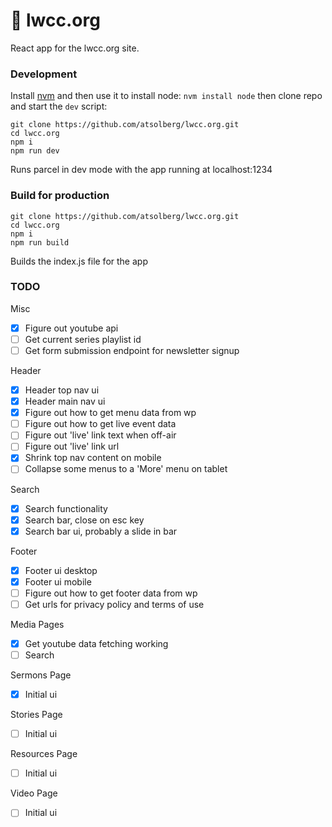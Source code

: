 # 📖 lwcc.org
React app for the lwcc.org site.

### Development
Install [nvm](https://github.com/nvm-sh/nvm#installation-and-update)
and then use it to install node: `nvm install node`
then clone repo and start the `dev` script:
```shell
git clone https://github.com/atsolberg/lwcc.org.git
cd lwcc.org
npm i
npm run dev
```
Runs parcel in dev mode with the app running at localhost:1234

### Build for production
```shell
git clone https://github.com/atsolberg/lwcc.org.git
cd lwcc.org
npm i
npm run build
```
Builds the index.js file for the app

### TODO
Misc
- [x] Figure out youtube api
- [ ] Get current series playlist id
- [ ] Get form submission endpoint for newsletter signup

Header
- [x] Header top nav ui
- [x] Header main nav ui
- [x] Figure out how to get menu data from wp
- [ ] Figure out how to get live event data
- [ ] Figure out 'live' link text when off-air
- [ ] Figure out 'live' link url
- [x] Shrink top nav content on mobile
- [ ] Collapse some menus to a 'More' menu on tablet

Search
- [x] Search functionality
- [x] Search bar, close on esc key 
- [x] Search bar ui, probably a slide in bar

Footer
- [x] Footer ui desktop
- [x] Footer ui mobile
- [ ] Figure out how to get footer data from wp
- [ ] Get urls for privacy policy and terms of use 

Media Pages
- [x] Get youtube data fetching working
- [ ] Search

Sermons Page 
- [x] Initial ui

Stories Page
- [ ] Initial ui

Resources Page
- [ ] Initial ui

Video Page
- [ ] Initial ui

